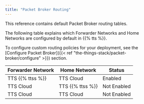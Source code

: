```yaml
---
title: "Packet Broker Routing"
---
```


This reference contains default Packet Broker routing tables.

<!--more-->

The following table explains which Forwarder Networks and Home Networks are configured by default in {{% tts %}}.

To configure custom routing policies for your deployment, see the [Configure Packet Broker]({{< ref "the-things-stack/packet-broker/configure" >}}) section.

| Forwarder Network    | Home Network         | Status      |
| -------------------- | -------------------- | ----------- |
| TTS {{% ttss %}}     | TTS Cloud            | Enabled     |
| TTS Cloud            | TTS {{% ttss %}}     | Not Enabled |
| TTS Cloud <TENANT X> | TTS Cloud <TENANT Y> | Not Enabled |
